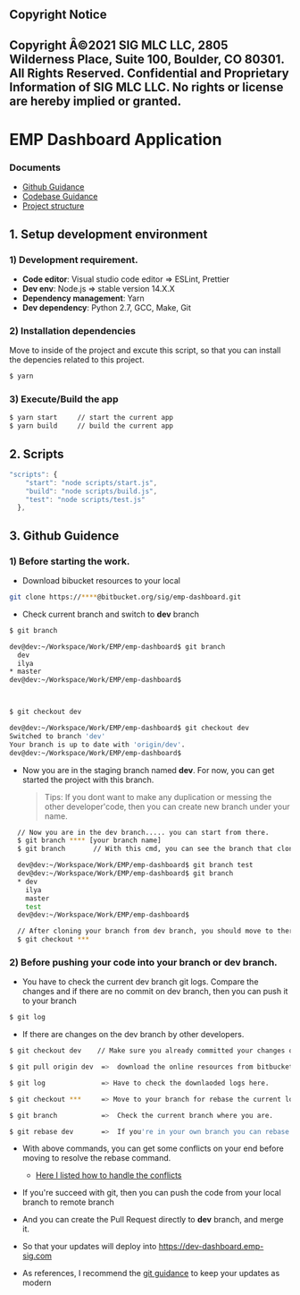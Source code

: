 ## Copyright Notice

##

## Copyright Â©2021 SIG MLC LLC, 2805 Wilderness Place, Suite 100, Boulder, CO 80301. All Rights Reserved. Confidential and Proprietary Information of SIG MLC LLC. No rights or license are hereby implied or granted.

# EMP Dashboard Application

### Documents

- [Github Guidance](./doc/github.md)
- [Codebase Guidance](./doc/codebase.md)
- [Project structure](./doc/structure.md)

## 1. Setup development environment

### 1) Development requirement.

- **Code editor**: Visual studio code editor => ESLint, Prettier
- **Dev env**: Node.js => stable version 14.X.X
- **Dependency management**: Yarn
- **Dev dependency**: Python 2.7, GCC, Make, Git

### 2) Installation dependencies

Move to inside of the project and excute this script, so that you can install the depencies related to this project.

```bash
$ yarn
```

### 3) Execute/Build the app

```bash
$ yarn start     // start the current app
$ yarn build     // build the current app
```

## 2. Scripts

```javascript
"scripts": {
    "start": "node scripts/start.js",
    "build": "node scripts/build.js",
    "test": "node scripts/test.js"
  },
```

## 3. Github Guidence

### 1) Before starting the work.

- Download bibucket resources to your local

```bash
git clone https://****@bitbucket.org/sig/emp-dashboard.git
```

- Check current branch and switch to **dev** branch

```bash
$ git branch

dev@dev:~/Workspace/Work/EMP/emp-dashboard$ git branch
  dev
  ilya
* master
dev@dev:~/Workspace/Work/EMP/emp-dashboard$



$ git checkout dev

dev@dev:~/Workspace/Work/EMP/emp-dashboard$ git checkout dev
Switched to branch 'dev'
Your branch is up to date with 'origin/dev'.
dev@dev:~/Workspace/Work/EMP/emp-dashboard$
```

- Now you are in the staging branch named **dev**. For now, you can get started the project with this branch.

  > Tips: If you dont want to make any duplication or messing the other developer'code, then you can create new branch under your name.

```bash
  // Now you are in the dev branch..... you can start from there.
  $ git branch **** [your branch name]
  $ git branch       // With this cmd, you can see the branch that cloned from dev branch as well.

  dev@dev:~/Workspace/Work/EMP/emp-dashboard$ git branch test
  dev@dev:~/Workspace/Work/EMP/emp-dashboard$ git branch
  * dev
    ilya
    master
    test
  dev@dev:~/Workspace/Work/EMP/emp-dashboard$

  // After cloning your branch from dev branch, you should move to there. and you can go ahead.
  $ git checkout ***

```

### 2) Before pushing your code into your branch or dev branch.

- You have to check the current dev branch git logs. Compare the changes and if there are no commit on dev branch, then you can push it to your branch

```bash
$ git log
```

- If there are changes on the dev branch by other developers.

```bash
$ git checkout dev    // Make sure you already committed your changes on your local branch before do this.

$ git pull origin dev  =>  download the online resources from bitbucket to your local dev branch.

$ git log              => Have to check the downlaoded logs here.

$ git checkout ***     => Move to your branch for rebase the current local dev branch changes.

$ git branch           =>  Check the current branch where you are.

$ git rebase dev       =>  If you're in your own branch you can rebase the code from dev branch as well
```

- With above commands, you can get some conflicts on your end before moving to resolve the rebase command.
  - [Here I listed how to handle the conflicts](./doc/merge-conflicts.md)
- If you're succeed with git, then you can push the code from your local branch to remote branch
- And you can create the Pull Request directly to **dev** branch, and merge it.
- So that your updates will deploy into https://dev-dashboard.emp-sig.com

- As references, I recommend the [git guidance](https://rogerdudler.github.io/git-guide/) to keep your updates as modern

